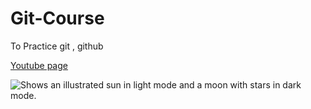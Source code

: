 # Git-Course
To Practice git , github 

[Youtube page](https://www.youtube.com/watch?v=XMmr37SBTXU)

<picture>
  <source media="file:///D:/hadeel%20projects/TEMPLATE_3%20-%20Copy/images/images.jfif">
  <img alt="Shows an illustrated sun in light mode and a moon with stars in dark mode." src="https://user-images.githubusercontent.com/25423296/163456779-a8556205-d0a5-45e2-ac17-42d089e3c3f8.png">
</picture>
